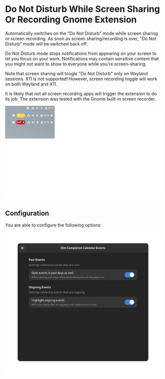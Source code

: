 # Do Not Disturb While Screen Sharing Or Recording Gnome Extension

Automatically switches on the "Do Not Disturb" mode while screen sharing or
screen recording. As soon as screen sharing/recording is over, "Do Not Disturb"
mode will be switched back off.

Do Not Disturb mode stops notifications from appearing on your screen to let you
focus on your work. Notifications may contain sensitive content that you might
not want to show to everyone while you're screen-sharing.

Note that screen sharing will toogle "Do Not Disturb" only on Wayland sessions.
X11 is not supported! However, screen recording toggle will work on both Wayland
and X11.

It is likely that not all screen recording apps will trigger the extension to do
its job. The extension was tested with the Gnome built-in screen recorder.

![Example of how extension works](./img/example.png)

## Configuration

You are able to configure the following options:

![Extension preferences](./img/preferences.png)